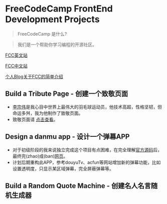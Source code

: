 # FreeCodeCamp FrontEnd Development Projects

>FreeCodeCamp 是什么?

>我们是一个帮助你学习编程的开源社区。

[FCC英文站](https://freecodecamp.com) 

[FCC中文站](https://freecodecamp.cn)

[个人Blog关于FCC的简单介绍](http://wemi.tech/2016/10/11/FCC%E7%AE%97%E6%B3%95%E7%BC%96%E7%A8%8B%E9%A2%98%E7%9B%AE%E5%B0%8F%E8%AE%B0/)



## Build a Tribute Page - 创建一个致敬页面
* [李宗伟](https://en.wikipedia.org/wiki/Lee_Chong_Wei)是我心目中世界上最伟大的羽毛球运动员，他技术高超，性格坚韧，但命运多舛，我为他制作了致敬页面。
* 致敬页面请 [点击查看](https://codepen.io/Zhongwei1986/full/PzvGOy)。

## Design a danmu app - 设计一个弹幕APP
* 对于初级阶段的我来说独立完成这个项目有点困难，在完全理解[官方源码](http://codepen.io/huluoyang/full/GZbBwL//)后，最终完(zhao)成(ban)[网页](https://codepen.io/Zhongwei1986/full/dXLBdr/)。
* 计划后期重构此APP，参考douyuTv、acfun等网站增加新的弹幕功能，比如设置透明度，只显示某区域弹幕，完全屏蔽弹幕等。

## Build a Random Quote Machine - 创建名人名言随机生成器

